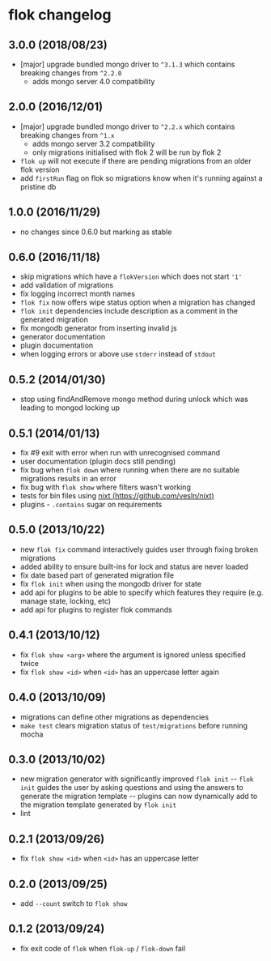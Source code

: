 # flok changelog

## 3.0.0 (2018/08/23)

  - [major] upgrade bundled mongo driver to `^3.1.3` which contains breaking changes from `^2.2.0`
    + adds mongo server 4.0 compatibility

## 2.0.0 (2016/12/01)

  - [major] upgrade bundled mongo driver to `^2.2.x` which contains breaking changes from `^1.x`
    + adds mongo server 3.2 compatibility
    + only migrations initialised with flok 2 will be run by flok 2
  - `flok up` will not execute if there are pending migrations from an older flok version
  - add `firstRun` flag on flok so migrations know when it's running against a pristine db

## 1.0.0 (2016/11/29)

 - no changes since 0.6.0 but marking as stable

## 0.6.0 (2016/11/18)

 - skip migrations which have a `flokVersion` which does not start `'1'`
 - add validation of migrations
 - fix logging incorrect month names
 - `flok fix` now offers wipe status option when a migration has changed
 - `flok init` dependencies include description as a comment in the generated migration
 - fix mongodb generator from inserting invalid js
 - generator documentation
 - plugin documentation
 - when logging errors or above use `stderr` instead of `stdout`

## 0.5.2 (2014/01/30)

 - stop using findAndRemove mongo method during unlock which was leading to mongod locking up

## 0.5.1 (2014/01/13)

 - fix #9 exit with error when run with unrecognised command
 - user documentation (plugin docs still pending)
 - fix bug when `flok down` where running when there are no suitable migrations results in an error
 - fix bug with `flok show` where filters wasn't working
 - tests for bin files using [nixt (https://github.com/vesln/nixt)](https://github.com/vesln/nixt)
 - plugins - `.contains` sugar on requirements

## 0.5.0 (2013/10/22)

 - new `flok fix` command interactively guides user through fixing broken migrations
 - added ability to ensure built-ins for lock and status are never loaded
 - fix date based part of generated migration file
 - fix `flok init` when using the mongodb driver for state
 - add api for plugins to be able to specify which features they require (e.g. manage state, locking, etc)
 - add api for plugins to register flok commands

## 0.4.1 (2013/10/12)

 - fix `flok show <arg>` where the argument is ignored unless specified twice
 - fix `flok show <id>` when `<id>` has an uppercase letter again

## 0.4.0 (2013/10/09)

 - migrations can define other migrations as dependencies
 - `make test` clears migration status of `test/migrations` before running mocha

## 0.3.0 (2013/10/02)

 - new migration generator with significantly improved `flok init`
 -- `flok init` guides the user by asking questions and using the answers to generate the migration template
 -- plugins can now dynamically add to the migration template generated by `flok init`
 - lint

## 0.2.1 (2013/09/26)

 - fix `flok show <id>` when `<id>` has an uppercase letter

## 0.2.0 (2013/09/25)

 - add `--count` switch to `flok show`

## 0.1.2 (2013/09/24)

 - fix exit code of `flok` when `flok-up` / `flok-down` fail
